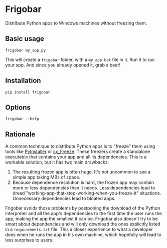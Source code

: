 # Frigobar 
Distribute Python apps to Windows machines without freezing them.

## Basic usage
```
frigobar my_app.py
```
This will create a `frigobar` folder, with a `my_app.bat` file in it. Run it to run your app. And since you already opened it, grab a beer!

## Installation
```
pip install frigobar
```

## Options
```
frigobar --help
```

## Rationale
A common technique to distribute Python apps is to "freeze" them using tools like [PyInstaller](https://pyinstaller.org/) or [cx_Freeze](https://cx-freeze.readthedocs.io/). These freezers create a standalone executable that contains your app and all its dependencies. This is a workable solution, but it has two main drawbacks:

1. The resulting frozen app is often huge. It's not uncommon to see a simple app taking MBs of space.
2. Because dependence resolution is hard, the frozen app may contain more or less dependencies than it needs. Less dependencies lead to dread "working-app-that-stop-working-when-you-freeze-it" situations. Unnecessary dependencies lead to bloated apps.

Frigobar avoids those problems by postponing the download of the Python interpreter and all the app's dependencies to the first time the user runs the app, making the app the smallest it can be. Frigobar also doesn't try to be smart about dependencies and will only download the ones explicitly listed in a `requirements.txt` file. This a closer experience to what a developer does when he runs the app in his own machine, which hopefully will lead to less surprises to users.